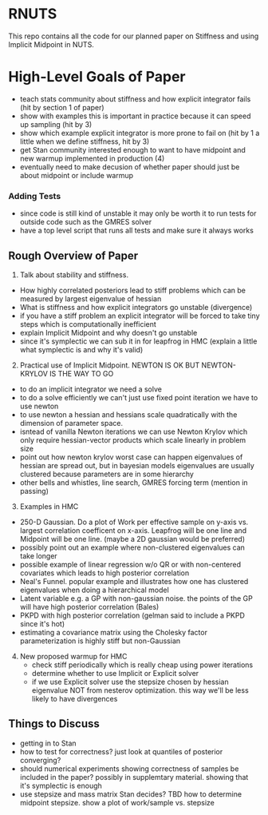 # RNUTS

This repo contains all the code for our planned paper on Stiffness and using Implicit Midpoint in NUTS.

# High-Level Goals of Paper
- teach stats community about stiffness and how explicit integrator fails (hit by section 1 of paper)
- show with examples this is important in practice because it can speed up sampling (hit by 3)
- show which example explicit integrator is more prone to fail on (hit by 1 a little when we define stiffness, hit by 3)
- get Stan community interested enough to want to have midpoint and new warmup implemented in production (4)
- eventually need to make decusion of whether paper should just be about midpoint or include warmup

### Adding Tests
- since code is still kind of unstable it may only be worth it to run tests for outside code such as the GMRES solver
- have a top level script that runs all tests and make sure it always works

## Rough Overview of Paper
1. Talk about stability and stiffness.
- How highly correlated posteriors lead to stiff problems which can be measured by largest eigenvalue of hessian
- What is stiffness and how explicit integrators go unstable (divergence)
- if you have a stiff problem an explicit integrator will be forced to take tiny steps which is computationally inefficient
- explain Implicit Midpoint and why doesn't go unstable
- since it's symplectic we can sub it in for leapfrog in HMC (explain a little what symplectic is and why it's valid)

2. Practical use of Implicit Midpoint. NEWTON IS OK BUT NEWTON-KRYLOV IS THE WAY TO GO
- to do an implicit integrator we need a solve
- to do a solve efficiently we can't just use fixed point iteration we have to use newton
- to use newton a hessian and hessians scale quadratically with the dimension of parameter space. 
- isntead of vanilla Newton iterations we can use Newton Krylov which only require hessian-vector products which scale linearly in problem size
- point out how newton krylov worst case can happen eigenvalues of hessian are spread out, but in bayesian models eigenvalues are usually clustered because parameters are in some hierarchy
- other bells and whistles, line search, GMRES forcing term (mention in passing)

3. Examples in HMC
- 250-D Gaussian. Do a plot of Work per effective sample on y-axis vs. largest correlation coefficent on x-axis. Leapfrog will be one line and Midpoint will be one line. (maybe a 2D gaussian would be preferred)
- possibly point out an example where non-clustered eigenvalues can take longer
- possible example of linear regression w/o QR or with non-centered covariates which leads to high posterior correlation
- Neal's Funnel. popular example and illustrates how one has clustered eigenvalues when doing a hierarchical model
- Latent variable e.g. a GP with non-gaussian noise. the points of the GP will have high posterior correlation (Bales)
- PKPD with high posterior correlation (gelman said to include a PKPD since it's hot)
- estimating a covariance matrix using the Cholesky factor parameterization is highly stiff but non-Gaussian

4. New proposed warmup for HMC
    - check stiff periodically which is really cheap using power iterations
    - determine whether to use Implicit or Explicit solver
    - if we use Explicit solver use the stepsize chosen by hessian eigenvalue NOT from nesterov optimization. this way we'll be less likely to have divergences

## Things to Discuss
- getting in to Stan
- how to test for correctness? just look at quantiles of posterior converging?
- should numerical experiments showing correctness of samples be included in the paper? possibly in supplemtary material. showing that it's symplectic is enough
- use stepsize and mass matrix Stan decides? TBD how to determine midpoint stepsize. show a plot of work/sample vs. stepsize
